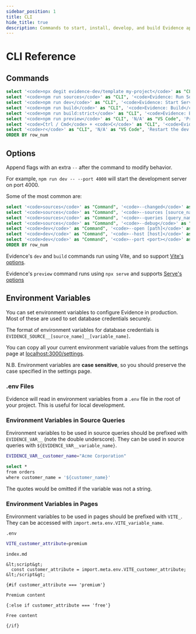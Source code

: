 ```yaml
---
sidebar_position: 1
title: CLI
hide_title: true
description: Commands to start, install, develop, and build Evidence apps from the command line.
---
```


# CLI Reference

## Commands

```sql commands
select '<code>npx degit evidence-dev/template my-project</code>' as "CLI", '<code>Evidence: New Evidence Project</code>' as "VS Code", 'Create a new project from the template' as "Description", 0 as row_num UNION ALL
select '<code>npm run sources</code>' as "CLI", '<code>Evidence: Run Sources</code>' as "VS Code", 'Extract data from sources' as "Description", 1 as row_num UNION ALL
select '<code>npm run dev</code>' as "CLI", '<code>Evidence: Start Server</code>' as "VS Code", 'Start the development server in the current directory' as "Description", 2 as row_num UNION ALL
select '<code>npm run build</code>' as "CLI", '<code>Evidence: Build</code>' as "VS Code", 'Build the app for production' as "Description", 3 as row_num UNION ALL
select '<code>npm run build:strict</code>' as "CLI", '<code>Evidence: Built Strict</code>' as "VS Code", 'Build, but fails on query or component errors' as "Description", 4 as row_num UNION ALL
select '<code>npm run preview</code>' as "CLI", 'N/A' as "VS Code", 'Preview the built site' as "Description", 5 as row_num UNION ALL
select '<code>Ctrl / Cmd</code> + <code>C</code>' as "CLI", '<code>Evidence: Stop Server</code>' as "VS Code", 'Stop the dev server (when running)' as "Description", 6 as row_num UNION ALL
select '<code>r</code>' as "CLI", 'N/A' as "VS Code", 'Restart the dev server (when running)' as "Description", 7 as row_num
ORDER BY row_num
```

<DataTable data={commands} formatColumnTitles=false>
    <Column id="CLI" wrap contentType=html/>
    <Column id="VS Code" contentType=html/>
    <Column id="Description" wrap/>
</DataTable>


## Options

<Alert>

Append flags with an extra `--` after the command to modify behavior.

For example, `npm run dev -- --port 4000` will start the development server on port 4000.

</Alert>

Some of the most common are:

```sql options
select '<code>sources</code>' as "Command", '<code>--changed</code>' as "Flag", 'Run sources whose queries have changed' as "Description", null as "Detail", 0 as row_num UNION ALL
select '<code>sources</code>' as "Command", '<code>--sources [source_name]</code>' as "Flag", 'Run sources from the specified sources' as "Description", 'Seperate with commas <code>--sources source1,source2</code>' as "Detail", 1 as row_num UNION ALL
select '<code>sources</code>' as "Command", '<code>--queries [query_name]</code>' as "Flag", 'Run the specified queries' as "Description", 'Seperate with commas' as "Detail", 2 as row_num UNION ALL
select '<code>sources</code>' as "Command", '<code>--debug</code>' as "Flag", 'Show debug output' as "Description", null as "Detail", 3 as row_num UNION ALL
select '<code>dev</code>' as "Command", '<code>--open [path]</code>' as "Flag", 'Open browser to <code>path</code> on startup' as "Description", 'Default <code>--open /</code> opens in root of the project' as "Detail", 4 as row_num UNION ALL
select '<code>dev</code>' as "Command", '<code>--host [host]</code>' as "Flag", 'Specify hostname' as "Description", '<code>--host 0.0.0.0</code> can be helpful in containers' as "Detail", 5 as row_num UNION ALL
select '<code>dev</code>' as "Command", '<code>--port <port></code>' as "Flag", 'Specify port' as "Description", 'Automatically increment if default <code>3000</code> is in use' as "Detail", 6 as row_num
ORDER BY row_num
```

<DataTable data={options} formatColumnTitles=false>
    <Column id="Command" wrap contentType=html/>
    <Column id="Flag" wrap contentType=html/>
    <Column id="Description" wrap/>
    <Column id="Detail" wrap contentType=html/>
</DataTable>


Evidence's `dev` and `build` commands run using Vite, and so support [Vite's options](https://vitejs.dev/guide/cli.html#options).

Evidence's `preview` command runs using `npx serve` and supports [Serve's options](https://github.com/vercel/serve/blob/main/source/utilities/cli.ts#L30)

## Environment Variables

You can set environment variables to configure Evidence in production. Most of these are used to set database credentials securely.

The format of environment variables for database credentials is `EVIDENCE_SOURCE__[source_name]__[variable_name]`.

You can copy all your current environment variable values from the settings page at [localhost:3000/settings](http://localhost:3000/settings).

N.B. Environment variables are **case sensitive**, so you should preserve the case specified in the settings page.

### .env Files

Evidence will read in environment variables from a `.env` file in the root of your project. This is useful for local development.

### Environment Variables in Source Queries

Environment variables to be used in source queries should be prefixed with `EVIDENCE_VAR__` (note the double underscore). They can be used in source queries with `${EVIDENCE_VAR__variable_name}`.

```bash
EVIDENCE_VAR__customer_name="Acme Corporation"
```

```bash
select *
from orders
where customer_name = '${customer_name}'
```

The quotes would be omitted if the variable was not a string.

### Environment Variables in Pages

Environment variables to be used in pages should be prefixed with `VITE_`. They can be accessed with `import.meta.env.VITE_variable_name`.

`.env`
```bash
VITE_customer_attribute=premium
```

`index.md`
```svelte
&lt;script&gt;
  const customer_attribute = import.meta.env.VITE_customer_attribute;
&lt;/script&gt;

{#if customer_attribute === 'premium'}

Premium content

{:else if customer_attribute === 'free'}

Free content

{/if}
```
